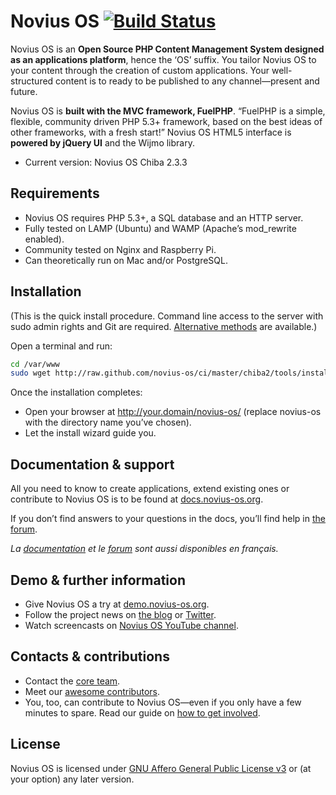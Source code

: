 # Novius OS [![Build Status](https://travis-ci.org/novius-os/novius-os.png?branch=master/chiba2)](https://travis-ci.org/novius-os/novius-os)

Novius OS is an **Open Source PHP Content Management System designed as an applications platform**, hence the ‘OS’ suffix. You tailor Novius OS to your content through the creation of custom applications. Your well-structured content is to ready to be published to any channel—present and future.

Novius OS is **built with the MVC framework, FuelPHP**. “FuelPHP is a simple, flexible, community driven PHP 5.3+ framework, based on the best ideas of other frameworks, with a fresh start!” Novius OS HTML5 interface is **powered by jQuery UI** and the Wijmo library.

* Current version: Novius OS Chiba 2.3.3

## Requirements

* Novius OS requires PHP 5.3+, a SQL database and an HTTP server.
* Fully tested on LAMP (Ubuntu) and WAMP (Apache’s mod_rewrite enabled).
* Community tested on Nginx and Raspberry Pi.
* Can theoretically run on Mac and/or PostgreSQL.

## Installation

(This is the quick install procedure. Command line access to the server with sudo admin rights
and Git are required. [Alternative methods](http://docs.novius-os.org/en/chiba.2/install/install.html) are available.)

Open a terminal and run:
```bash
cd /var/www
sudo wget http://raw.github.com/novius-os/ci/master/chiba2/tools/install.sh && sh install.sh
```

Once the installation completes:
* Open your browser at http://your.domain/novius-os/ (replace novius-os with the directory name you’ve chosen).
* Let the install wizard guide you.

## Documentation & support

All you need to know to create applications, extend existing ones or contribute to Novius OS is to be found at [docs.novius-os.org](http://docs.novius-os.org).

If you don’t find answers to your questions in the docs, you’ll find help in [the forum](http://forums.novius-os.org/en).

_La [documentation](http://docs-fr.novius-os.org) et le [forum](http://forums.novius-os.org) sont aussi disponibles en français._

## Demo & further information

* Give Novius OS a try at [demo.novius-os.org](http://demo.novius-os.org/admin).
* Follow the project news on [the blog](http://community.novius-os.org) or [Twitter](http://twitter.com/NoviusOS).
* Watch screencasts on [Novius OS YouTube channel](http://www.youtube.com/NoviusOS).

## Contacts & contributions

* Contact the [core team](http://community.novius-os.org/more-info/contacts/team-credits.html).
* Meet our [awesome contributors](http://community.novius-os.org/Get-involved/our-awesome-contributors.html).
* You, too, can contribute to Novius OS—even if you only have a few minutes to spare. Read our guide on [how to get involved](http://community.novius-os.org/Get-involved/how-to-get-involved.html).

## License

Novius OS is licensed under [GNU Affero General Public License v3](http://www.gnu.org/licenses/agpl-3.0.html) or (at your option) any later version.